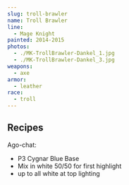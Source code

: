 ```yaml
---
slug: troll-brawler
name: Troll Brawler
line:
  - Mage Knight
painted: 2014-2015
photos:
  - ./MK-TrollBrawler-Dankel_1.jpg
  - ./MK-TrollBrawler-Dankel_3.jpg
weapons:
  - axe
armor:
  - leather
race:
  - troll
---
```


## Recipes

Ago-chat:

- P3 Cygnar Blue Base
- Mix in white 50/50 for first highlight
- up to all white at top lighting
